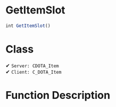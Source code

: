 # GetItemSlot
```js
int GetItemSlot()
```
# Class
✔ `Server: CDOTA_Item`  
✔ `Client: C_DOTA_Item`  

# Function Description

